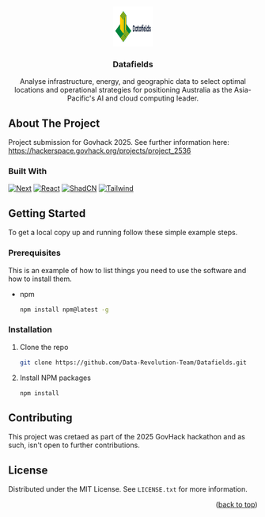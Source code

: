 <a id="readme-top"></a>

<!-- PROJECT LOGO -->
<br />
<div align="center">
  <a href="https://github.com/github_username/repo_name">
    <img src="/public/datafields-logo-png.png" alt="Logo" width="80" height="80">
  </a>

<h3 align="center">Datafields</h3>

  <p align="center">
      Analyse infrastructure, energy, and geographic data to select optimal locations and operational strategies for positioning Australia as the Asia-Pacific's AI and cloud computing leader.
  </p>
</div>

<!-- ABOUT THE PROJECT -->
## About The Project

<!--[![Product Name Screen Shot][product-screenshot]](link to website)-->

Project submission for Govhack 2025. See further information here: https://hackerspace.govhack.org/projects/project_2536


### Built With

[![Next][Next.js]][Next-url]
[![React][React.js]][React-url]
[![ShadCN][ShadCN.ui]][ShadCN-url]
[![Tailwind][Tailwind.css]][Tailwind-url]


<!-- GETTING STARTED -->
## Getting Started

To get a local copy up and running follow these simple example steps.

### Prerequisites

This is an example of how to list things you need to use the software and how to install them.
* npm
  ```sh
  npm install npm@latest -g
  ```

### Installation

1. Clone the repo
   ```sh
   git clone https://github.com/Data-Revolution-Team/Datafields.git
   ```
2. Install NPM packages
   ```sh
   npm install
   ```

<!-- CONTRIBUTING -->
## Contributing

This project was cretaed as part of the 2025 GovHack hackathon and as such, isn't open to further contributions.


<!-- LICENSE -->
## License

Distributed under the MIT License. See `LICENSE.txt` for more information.

<p align="right">(<a href="#readme-top">back to top</a>)</p>


<!-- MARKDOWN LINKS & IMAGES -->
<!-- https://www.markdownguide.org/basic-syntax/#reference-style-links -->
[contributors-shield]: https://img.shields.io/github/contributors/github_username/repo_name.svg?style=for-the-badge
[contributors-url]: https://github.com/github_username/repo_name/graphs/contributors
[stars-shield]: https://img.shields.io/github/stars/github_username/repo_name.svg?style=for-the-badge
[stars-url]: https://github.com/github_username/repo_name/stargazers
[issues-shield]: https://img.shields.io/github/issues/github_username/repo_name.svg?style=for-the-badge
[issues-url]: https://github.com/github_username/repo_name/issues
[license-shield]: https://img.shields.io/github/license/github_username/repo_name.svg?style=for-the-badge
[license-url]: https://github.com/github_username/repo_name/blob/master/LICENSE.txt
[linkedin-shield]: https://img.shields.io/badge/-LinkedIn-black.svg?style=for-the-badge&logo=linkedin&colorB=555
[linkedin-url]: https://linkedin.com/in/linkedin_username
[product-screenshot]: /public/screenshot.png
[Next.js]: https://img.shields.io/badge/next.js-000000?style=for-the-badge&logo=nextdotjs&logoColor=white
[Next-url]: https://nextjs.org/
[React.js]: https://img.shields.io/badge/React-20232A?style=for-the-badge&logo=react&logoColor=61DAFB
[React-url]: https://reactjs.org/
[ShadCN.ui]: https://img.shields.io/badge/shadcn/ui-000000?style=for-the-badge&logo=shadcn/ui&logoColor=white
[ShadCN-url]: https://ui.shadcn.com
[Tailwind-url]: https://tailwindcss.com
[Tailwind.css]: https://img.shields.io/badge/tailwindcss-0F172A?&logo=tailwindcss
